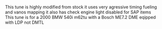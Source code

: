 This tune is highly modified from stock it uses very agressive timing fueling and vanos mapping 
it also has check engine light disabled for SAP items 
This tune is for a 2000 BMW 540i m62tu with a Bosch ME7.2 DME eqipped with LDP not DMTL
